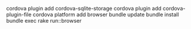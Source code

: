 cordova plugin add cordova-sqlite-storage
cordova plugin add cordova-plugin-file
cordova platform add browser
bundle update
bundle install
bundle exec rake run::browser
